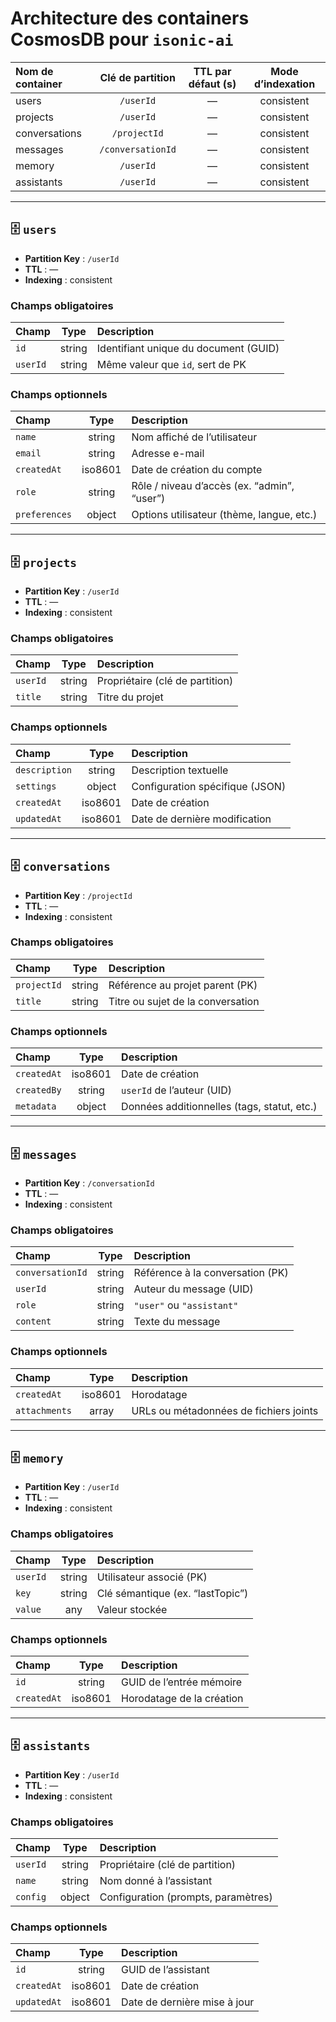 # Architecture des containers CosmosDB pour `isonic-ai`

| Nom de container | Clé de partition  | TTL par défaut (s) | Mode d’indexation |
|:-----------------|:-----------------:|:------------------:|:------------------:|
| users            | `/userId`         | —                  | consistent        |
| projects         | `/userId`         | —                  | consistent        |
| conversations    | `/projectId`      | —                  | consistent        |
| messages         | `/conversationId` | —                  | consistent        |
| memory           | `/userId`         | —                  | consistent        |
| assistants       | `/userId`         | —                  | consistent        |

---

## 🗄️ `users`

- **Partition Key** : `/userId`  
- **TTL** : —  
- **Indexing** : consistent  

### Champs obligatoires  
| Champ    | Type   | Description                           |
|:---------|:------:|:--------------------------------------|
| `id`     | string | Identifiant unique du document (GUID) |
| `userId` | string | Même valeur que `id`, sert de PK      |

### Champs optionnels  
| Champ         | Type    | Description                                    |
|:--------------|:-------:|:-----------------------------------------------|
| `name`        | string  | Nom affiché de l’utilisateur                   |
| `email`       | string  | Adresse e-mail                                 |
| `createdAt`   | iso8601 | Date de création du compte                     |
| `role`        | string  | Rôle / niveau d’accès (ex. “admin”, “user”)    |
| `preferences` | object  | Options utilisateur (thème, langue, etc.)      |

---

## 🗄️ `projects`

- **Partition Key** : `/userId`  
- **TTL** : —  
- **Indexing** : consistent  

### Champs obligatoires  
| Champ      | Type   | Description                         |
|:-----------|:------:|:------------------------------------|
| `userId`   | string | Propriétaire (clé de partition)     |
| `title`    | string | Titre du projet                     |

### Champs optionnels  
| Champ         | Type     | Description                                   |
|:--------------|:--------:|:----------------------------------------------|
| `description` | string   | Description textuelle                         |
| `settings`    | object   | Configuration spécifique (JSON)               |
| `createdAt`   | iso8601  | Date de création                              |
| `updatedAt`   | iso8601  | Date de dernière modification                 |

---

## 🗄️ `conversations`

- **Partition Key** : `/projectId`  
- **TTL** : —  
- **Indexing** : consistent  

### Champs obligatoires  
| Champ         | Type   | Description                              |
|:--------------|:------:|:-----------------------------------------|
| `projectId`   | string | Référence au projet parent (PK)          |
| `title`       | string | Titre ou sujet de la conversation        |

### Champs optionnels  
| Champ       | Type     | Description                                |
|:------------|:--------:|:-------------------------------------------|
| `createdAt` | iso8601  | Date de création                           |
| `createdBy` | string   | `userId` de l’auteur (UID)                 |
| `metadata`  | object   | Données additionnelles (tags, statut, etc.) |

---

## 🗄️ `messages`

- **Partition Key** : `/conversationId`  
- **TTL** : —  
- **Indexing** : consistent  

### Champs obligatoires  
| Champ             | Type   | Description                           |
|:------------------|:------:|:--------------------------------------|
| `conversationId`  | string | Référence à la conversation (PK)      |
| `userId`          | string | Auteur du message (UID)               |
| `role`            | string | `"user"` ou `"assistant"`             |
| `content`         | string | Texte du message                      |

### Champs optionnels  
| Champ         | Type    | Description                              |
|:--------------|:-------:|:-----------------------------------------|
| `createdAt`   | iso8601 | Horodatage                               |
| `attachments` | array   | URLs ou métadonnées de fichiers joints   |

---

## 🗄️ `memory`

- **Partition Key** : `/userId`  
- **TTL** : —  
- **Indexing** : consistent  

### Champs obligatoires  
| Champ    | Type   | Description                     |
|:---------|:------:|:--------------------------------|
| `userId` | string | Utilisateur associé (PK)        |
| `key`    | string | Clé sémantique (ex. “lastTopic”)|
| `value`  | any    | Valeur stockée                  |

### Champs optionnels  
| Champ       | Type     | Description                              |
|:------------|:--------:|:-----------------------------------------|
| `id`        | string   | GUID de l’entrée mémoire                 |
| `createdAt` | iso8601  | Horodatage de la création                |

---

## 🗄️ `assistants`

- **Partition Key** : `/userId`  
- **TTL** : —  
- **Indexing** : consistent  

### Champs obligatoires  
| Champ      | Type   | Description                        |
|:-----------|:------:|:-----------------------------------|
| `userId`   | string | Propriétaire (clé de partition)    |
| `name`     | string | Nom donné à l’assistant            |
| `config`   | object | Configuration (prompts, paramètres)|

### Champs optionnels  
| Champ        | Type     | Description                           |
|:-------------|:--------:|:--------------------------------------|
| `id`         | string   | GUID de l’assistant                   |
| `createdAt`  | iso8601  | Date de création                      |
| `updatedAt`  | iso8601  | Date de dernière mise à jour          |